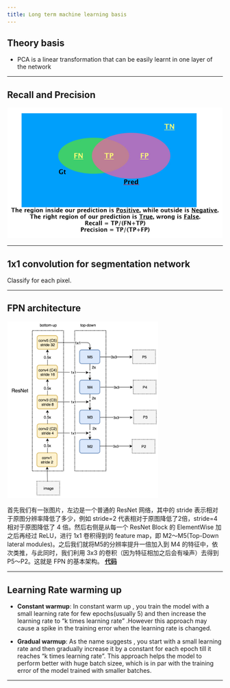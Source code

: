 ```yaml
---
title: Long term machine learning basis
---
```


## Theory basis

- PCA is a linear transformation that can be easily learnt in one layer of the network

<hr>

## Recall and Precision

![](../imgs/20180417_precision_recall.jpg)

<hr>

## 1x1 convolution for segmentation network

Classify for each pixel.

<hr>

## FPN architecture

<img width="70%" src="../imgs/20180517_fpn.jpg" />

首先我们有一张图片，左边是一个普通的 ResNet 网络，其中的 stride 表示相对于原图分辨率降低了多少，例如 stride=2 代表相对于原图降低了2倍，stride=4相对于原图降低了 4 倍。然后右侧是从每一个 ResNet Block 的 ElementWise 加之后再经过 ReLU，进行 1x1 卷积得到的 feature map，即 M2～M5(Top-Down lateral modules)。之后我们就将M5的分辨率提升一倍加入到 M4 的特征中，依次类推，与此同时，我们利用 3x3 的卷积（因为特征相加之后会有噪声）去得到 P5～P2。这就是 FPN 的基本架构。
[__代码__](https://github.com/roytseng-tw/Detectron.pytorch/blob/master/lib/modeling/FPN.py)

<hr>

## Learning Rate warming up

- **Constant warmup**: In constant warm up , you train the model with a small learning rate for few epochs(usually 5) and then increase the learning rate to “k times learning rate” .However this approach may cause a spike in the training error when the learning rate is changed.

- **Gradual warmup**: As the name suggests , you start with a small learning rate and then gradually increase it by a constant for each epoch till it reaches “k times learning rate”. This approach helps the model to perform better with huge batch sizee, which is in par with the training error of the model trained with smaller batches.

<hr>











